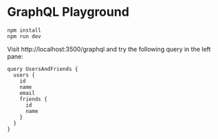 # GraphQL Playground

```
npm install
npm run dev
```

Visit http://localhost:3500/graphql and try the following query in the left pane:

```
query UsersAndFriends {
  users {
    id
    name
    email
    friends {
      id
      name
    }
  }
}
```
